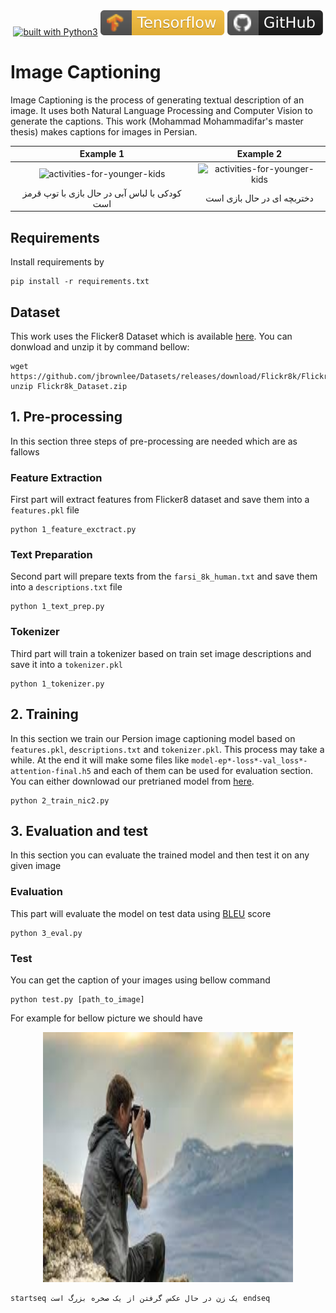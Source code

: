 <div align="center">
<a href="https://www.python.org/"><img src="https://img.shields.io/badge/built%20with-Python3-green.svg" alt="built with Python3" /></a>
<a href="https://www.tensorflow.org/"><img src="https://github.com/aleen42/badges/raw/master/src/tensorflow.svg" alt="built with Tensorflow" /></a>
<a href="https://github.com/Sharif-SLPL/image-captioning"><img src="https://github.com/aleen42/badges/raw/master/src/github.svg" alt="hosted on Github" /></a>
</div>

# Image Captioning
Image Captioning is the process of generating textual description of an image. It uses both Natural Language Processing and Computer Vision to generate the captions. This work (Mohammad Mohammadifar's master thesis) makes captions for images in Persian.

| Example 1 | Example 2 |
|:--:|:--:|
| <img src="https://user-images.githubusercontent.com/43045767/151662991-4f0d4e3d-f740-47fa-a67c-c171b7795461.jpg" alt="activities-for-younger-kids" width="300px" height="300px"> | <img src="https://user-images.githubusercontent.com/43045767/151663183-cf8f2f43-df89-41ae-9eaa-347d935e0af8.jpg" alt="activities-for-younger-kids" width="300px" height="300px"> |
| کودکی با لباس آبی در حال بازی با توپ قرمز است  | دختربچه ای در حال بازی است |


## Requirements
Install requirements by 

```
pip install -r requirements.txt
```

## Dataset
This work uses the Flicker8 Dataset which is available [here](https://github.com/jbrownlee/Datasets/releases/download/Flickr8k/Flickr8k_Dataset.zip). You can donwload and unzip it by command bellow:

```
wget https://github.com/jbrownlee/Datasets/releases/download/Flickr8k/Flickr8k_Dataset.zip
unzip Flickr8k_Dataset.zip
```

## 1. Pre-processing
In this section three steps of pre-processing are needed which are as fallows

### Feature Extraction
First part will extract features from Flicker8 dataset and save them into a `features.pkl` file

```
python 1_feature_exctract.py
```

### Text Preparation
Second part will prepare texts from the `farsi_8k_human.txt` and save them into a `descriptions.txt` file

```
python 1_text_prep.py
```

### Tokenizer
Third part will train a tokenizer based on train set image descriptions and save it into a `tokenizer.pkl`

```
python 1_tokenizer.py
```

## 2. Training
In this section we train our Persion image captioning model based on `features.pkl`, `descriptions.txt` and `tokenizer.pkl`. This process may take a while. At the end it will make some files like `model-ep*-loss*-val_loss*-attention-final.h5` and each of them can be used for evaluation section. You can either downlowad our pretrianed model from [here](https://drive.google.com/file/d/1sB_mfQ0k0amO_vL9JXJ859KrsJpVn0Kg/view).

```
python 2_train_nic2.py
```

## 3. Evaluation and test
In this section you can evaluate the trained model and then test it on any given image

### Evaluation
This part will evaluate the model on test data using [BLEU](https://en.wikipedia.org/wiki/BLEU) score

```
python 3_eval.py
```

### Test
You can get the caption of your images using bellow command

```
python test.py [path_to_image]
```

For example for bellow picture we should have

<div align="center">
<img src="https://raw.githubusercontent.com/Sharif-SLPL/image-captioning/main/test.jpg" alt="activities-for-younger-kids" width="400px" height="400px">
</div>

```
startseq یک زن در حال عکس گرفتن از یک صخره بزرگ است endseq
```
